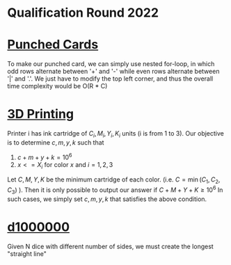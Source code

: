 # Qualification Round 2022

# [Punched Cards]([url](https://codingcompetitions.withgoogle.com/codejam/round/0000000000876ff1/0000000000a4621b))

To make our punched card, we can simply use nested for-loop, in which odd rows alternate between '+' and '-' while even rows alternate between '|' and '.'.
We just have to modify the top left corner, and thus the overall time complexity would be O(R * C)

# [3D Printing]([url](https://codingcompetitions.withgoogle.com/codejam/round/0000000000876ff1/0000000000a4672b))

Printer i has ink cartridge of $C_i, M_i, Y_i, K_i$ units (i is from 1 to 3). Our objective is to determine $c, m, y, k$ such that

1. $c + m + y + k = 10^6$
2. $x <= X_i$ for color $x$ and $i = 1, 2, 3$

Let $C, M, Y, K$ be the minimum cartridge of each color. (i.e. $C = \min(C_1, C_2, C_3)$ ). Then it is only possible to output our answer if $C + M + Y + K \ge 10^6$
In such cases, we simply set $c, m, y, k$ that satisfies the above condition.

# [d1000000]([url](https://codingcompetitions.withgoogle.com/codejam/round/0000000000876ff1/0000000000a46471))

Given N dice with different number of sides, we must create the longest "straight line" 
